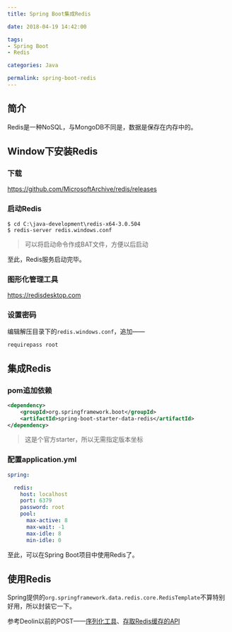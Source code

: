 ```yaml
---
title: Spring Boot集成Redis

date: 2018-04-19 14:42:00

tags:
- Spring Boot
- Redis

categories: Java

permalink: spring-boot-redis
---
```


## 简介

Redis是一种NoSQL，与MongoDB不同是，数据是保存在内存中的。



## Window下安装Redis

### 下载

https://github.com/MicrosoftArchive/redis/releases

### 启动Redis

~~~shell
$ cd C:\java-development\redis-x64-3.0.504
$ redis-server redis.windows.conf
~~~

> 可以将启动命令作成BAT文件，方便以后启动

至此，Redis服务启动完毕。

### 图形化管理工具

https://redisdesktop.com

### 设置密码

编辑解压目录下的`redis.windows.conf`，追加——

~~~
requirepass root
~~~



## 集成Redis

### pom追加依赖

~~~xml
<dependency>
    <groupId>org.springframework.boot</groupId>
    <artifactId>spring-boot-starter-data-redis</artifactId>
</dependency>
~~~

> 这是个官方starter，所以无需指定版本坐标

### 配置application.yml

~~~yaml
spring:

  redis:
    host: localhost
    port: 6379
    password: root
    pool:
      max-active: 8
      max-wait: -1
      max-idle: 8
      min-idle: 0
~~~

至此，可以在Spring Boot项目中使用Redis了。



## 使用Redis

Spring提供的`org.springframework.data.redis.core.RedisTemplate`不算特别好用，所以封装它一下。

参考Deolin以前的POST——[序列化工具](http://spldeolin.com/posts/spring-redis/#SerializationUtil)、[存取Redis缓存的API](http://spldeolin.com/posts/spring-redis/#RedisCache)